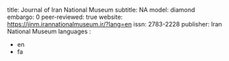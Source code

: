 title: Journal of Iran National Museum
subtitle: NA
model: diamond
embargo: 0
peer-reviewed: true
website: https://jinm.irannationalmuseum.ir/?lang=en
issn: 2783-2228
publisher: Iran National Museum
languages : 
-  en
-  fa
